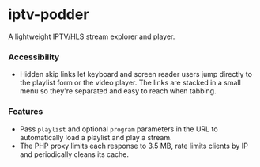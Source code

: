 # iptv-podder
A lightweight IPTV/HLS stream explorer and player.

### Accessibility
- Hidden skip links let keyboard and screen reader users jump directly to the playlist form or the video player. The links are stacked in a small menu so they're separated and easy to reach when tabbing.

### Features
- Pass `playlist` and optional `program` parameters in the URL to automatically load a playlist and play a stream.
- The PHP proxy limits each response to 3.5 MB, rate limits clients by IP and
  periodically cleans its cache.
